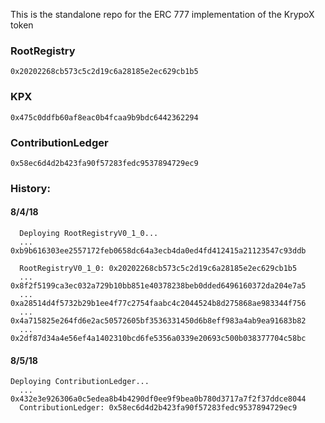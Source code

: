 This is the standalone repo for the ERC 777 implementation of the KrypoX token

### RootRegistry

`0x20202268cb573c5c2d19c6a28185e2ec629cb1b5`

### KPX

`0x475c0ddfb60af8eac0b4fcaa9b9bdc6442362294`

### ContributionLedger

`0x58ec6d4d2b423fa90f57283fedc9537894729ec9`

### History:

#### 8/4/18

```
  Deploying RootRegistryV0_1_0...
  ... 0xb9b616303ee2557172feb0658dc64a3ecb4da0ed4fd412415a21123547c93ddb

  RootRegistryV0_1_0: 0x20202268cb573c5c2d19c6a28185e2ec629cb1b5
  ... 0x8f2f5199ca3ec032a729b10bb851e40378238beb0dded6496160372da204e7a5
  ... 0xa28514d4f5732b29b1ee4f77c2754faabc4c2044524b8d275868ae983344f756
  ... 0x4a715825e264fd6e2ac50572605bf3536331450d6b8eff983a4ab9ea91683b82
  ... 0x2df87d34a4e56ef4a1402310bcd6fe5356a0339e20693c500b038377704c58bc
```

#### 8/5/18

```
Deploying ContributionLedger...
  ... 0x432e3e926306a0c5edea8b4b4290df0ee9f9bea0b780d3717a7f2f37ddce8044
  ContributionLedger: 0x58ec6d4d2b423fa90f57283fedc9537894729ec9
```
